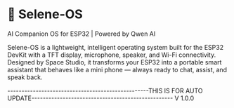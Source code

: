 # 🌙 Selene-OS
AI Companion OS for ESP32 | Powered by Qwen AI

Selene-OS is a lightweight, intelligent operating system built for the ESP32 DevKit with a TFT display, microphone, speaker, and Wi-Fi connectivity. Designed by Space Studio, it transforms your ESP32 into a portable smart assistant that behaves like a mini phone — always ready to chat, assist, and speak back.

--------------------------------------------------THIS IS FOR AUTO UPDATE--------------------------------------------------
V 1.0.0
